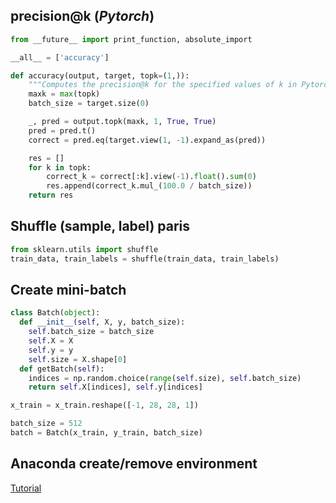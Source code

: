 
## precision@k  (*Pytorch*)

```python
from __future__ import print_function, absolute_import

__all__ = ['accuracy']

def accuracy(output, target, topk=(1,)):
    """Computes the precision@k for the specified values of k in Pytorch"""
    maxk = max(topk)
    batch_size = target.size(0)

    _, pred = output.topk(maxk, 1, True, True)
    pred = pred.t()
    correct = pred.eq(target.view(1, -1).expand_as(pred))

    res = []
    for k in topk:
        correct_k = correct[:k].view(-1).float().sum(0)
        res.append(correct_k.mul_(100.0 / batch_size))
    return res
```

## Shuffle (sample, label) paris
```python
from sklearn.utils import shuffle
train_data, train_labels = shuffle(train_data, train_labels)
```


## Create mini-batch
```python
class Batch(object):
  def __init__(self, X, y, batch_size):
    self.batch_size = batch_size
    self.X = X
    self.y = y
    self.size = X.shape[0]
  def getBatch(self):
    indices = np.random.choice(range(self.size), self.batch_size)
    return self.X[indices], self.y[indices]

x_train = x_train.reshape([-1, 28, 28, 1])

batch_size = 512
batch = Batch(x_train, y_train, batch_size)
```

## Anaconda create/remove environment
[Tutorial](https://uoa-eresearch.github.io/eresearch-cookbook/recipe/2014/11/20/conda/)
